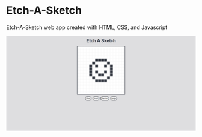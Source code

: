 # Etch-A-Sketch

Etch-A-Sketch web app created with HTML, CSS, and Javascript


![](./assets/Etch-A-Sketch%20screenshot.png)
